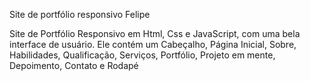 Site de portfólio responsivo Felipe

Site de Portfólio Responsivo em Html, Css e JavaScript, com uma bela interface de usuário. Ele contém um Cabeçalho, Página Inicial, Sobre, Habilidades, Qualificação, Serviços, Portfólio, Projeto em mente, Depoimento, Contato e Rodapé